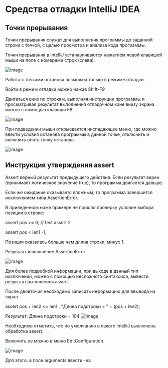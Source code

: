 # Средства отладки IntelliJ IDEA
## Точки прерывания

Точки прерывания служат для выполнения программы до заданной строки с точкой, с целью просмотра и анализа кода программы.

Точки прерывания в IntelliJ устанавливаются нажатием  левой клавишей мыши на поле с номерами строк (слева).

![image](https://github.com/SvetlanaBoichenko/JavaDebug/assets/160069590/2c13b008-1f02-4886-985f-ef338d857833)


Работа с точками останова возможна только в режиме отладки.

Войти в режим отладки можно нажав Shift-F9

Двигаться вниз по строкам, выполняя инструкции программы и просматривая результат выполнения отладочном коне внизу экрана
можно с помощью клавиши F8.

![image](https://github.com/SvetlanaBoichenko/JavaDebug/assets/160069590/b36776cf-e8f9-4ab6-8ac9-8330f4ab2ef6)

При подведении мыши открыввается ниспадающее меню, где можно ввести условия останова программы в данной точке, отключить и включить опять точку останова.

![image](https://github.com/SvetlanaBoichenko/JavaDebug/assets/160069590/26a052fd-eee9-4800-a370-393fccd939be)


## Инструкция утверждения assert

Assert верный результат предыдущего действия. Если результат верен (принимает логическое значение true), то программа двигается дальше.

Если же ожидание оказываетс яложным, то программа завершится исключением типа AssertionError.

В приведенном ниже примере не прошло проверку условие выбора позиции в строке:

assert pos >= 0;         // test assert 2

assert pos < len1 -1;

Позиция оказалась больше чем длина строки, минус 1.

Результат исключение  AssertionError 

![image](https://github.com/SvetlanaBoichenko/JavaDebug/assets/160069590/d1eef0c2-c6d2-4f3e-b397-c64126ac927a)

Для более подробной информации, при выходе в данный тип исключений, можно с помощью несложного синтаксиса, вывести результат выполнеиня assert.

После двоеточия необходимо записать информацию для ввывода на экран.

 assert pos + len2 <= len1 : "Длина подстроки = " + (pos + len2);
 
Результат:  Длина подстроки = 104
![image](https://github.com/SvetlanaBoichenko/JavaDebug/assets/160069590/5d310f02-7eb8-42e7-9906-a9b56cec4fa2)

Необходимо отметить, что по умолчанию в пакете IntelliJ выключена обработка assert. 

Включить  ее можно в меню EditConfiguration.

![image](https://github.com/SvetlanaBoichenko/JavaDebug/assets/160069590/75d94538-4630-4037-ab96-ab5d462b30f1)

Для этого. в поле arguments ввести -ea
